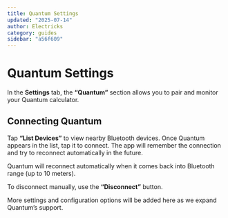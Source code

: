 ```yaml
---
title: Quantum Settings
updated: "2025-07-14"
author: Electricks
category: guides
sidebar: "a56f609"
---
```


# Quantum Settings

In the **Settings** tab, the **“Quantum”** section allows you to pair and monitor your Quantum calculator.

 
 
 
 
 ## Connecting Quantum

 
 
 
 
 Tap **“List Devices”** to view nearby Bluetooth devices. Once Quantum appears in the list, tap it to connect. The app will remember the connection and try to reconnect automatically in the future.

Quantum will reconnect automatically when it comes back into Bluetooth range (up to 10 meters).

To disconnect manually, use the **“Disconnect”** button.

More settings and configuration options will be added here as we expand Quantum’s support.